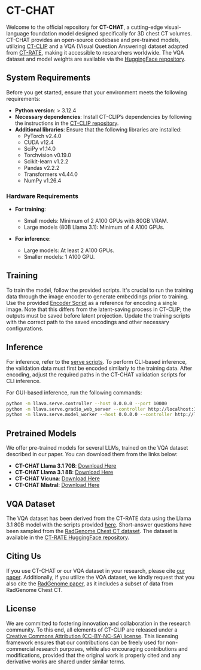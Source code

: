 # CT-CHAT

Welcome to the official repository for **CT-CHAT**, a cutting-edge visual-language foundation model designed specifically for 3D chest CT volumes. CT-CHAT provides an open-source codebase and pre-trained models, utilizing [CT-CLIP](https://github.com/ibrahimethemhamamci/CT-CLIP) and a VQA (Visual Question Answering) dataset adapted from [CT-RATE](https://huggingface.co/datasets/ibrahimhamamci/CT-RATE), making it accessible to researchers worldwide. The VQA dataset and model weights are available via the [HuggingFace repository](https://huggingface.co/datasets/ibrahimhamamci/CT-RATE).

## System Requirements

Before you get started, ensure that your environment meets the following requirements:

- **Python version**: > 3.12.4
- **Necessary dependencies**: Install CT-CLIP’s dependencies by following the instructions in the [CT-CLIP repository](https://github.com/ibrahimethemhamamci/CT-CLIP).
- **Additional libraries**: Ensure that the following libraries are installed:
  - PyTorch v2.4.0
  - CUDA v12.4
  - SciPy v1.14.0
  - Torchvision v0.19.0
  - Scikit-learn v1.2.2
  - Pandas v2.2.2
  - Transformers v4.44.0
  - NumPy v1.26.4

### Hardware Requirements

- **For training**: 
  - Small models: Minimum of 2 A100 GPUs with 80GB VRAM.
  - Large models (80B Llama 3.1): Minimum of 4 A100 GPUs.
  
- **For inference**: 
  - Large models: At least 2 A100 GPUs.
  - Smaller models: 1 A100 GPU.

## Training

To train the model, follow the provided scripts. It's crucial to run the training data through the image encoder to generate embeddings prior to training. Use the provided [Encoder Script](https://github.com/ibrahimethemhamamci/CT-CHAT/blob/main/llava/serve/encode_script.py) as a reference for encoding a single image. Note that this differs from the latent-saving process in CT-CLIP; the outputs must be saved before latent projection. Update the training scripts with the correct path to the saved encodings and other necessary configurations.

## Inference

For inference, refer to the [serve scripts](llava/serve). To perform CLI-based inference, the validation data must first be encoded similarly to the training data. After encoding, adjust the required paths in the CT-CHAT validation scripts for CLI inference.

For GUI-based inference, run the following commands:

```bash
python -m llava.serve.controller --host 0.0.0.0 --port 10000
python -m llava.serve.gradio_web_server --controller http://localhost:10000 --model-list-mode reload
python -m llava.serve.model_worker --host 0.0.0.0 --controller http://localhost:10000 --port 40000 --worker http://localhost:40000 --model-path "path_to_model" --model-base "path_to_model"
```

## Pretrained Models

We offer pre-trained models for several LLMs, trained on the VQA dataset described in our paper. You can download them from the links below:

- **CT-CHAT Llama 3.1 70B**: [Download Here](https://huggingface.co/datasets/ibrahimhamamci/CT-RATE)
- **CT-CHAT Llama 3.1 8B**: [Download Here](https://huggingface.co/datasets/ibrahimhamamci/CT-RATE)
- **CT-CHAT Vicuna**: [Download Here](https://huggingface.co/datasets/ibrahimhamamci/CT-RATE)
- **CT-CHAT Mistral**: [Download Here](https://huggingface.co/datasets/ibrahimhamamci/CT-RATE)

## VQA Dataset

The VQA dataset has been derived from the CT-RATE data using the Llama 3.1 80B model with the scripts provided [here](./VQA_dataset). Short-answer questions have been sampled from the [RadGenome Chest CT dataset](https://huggingface.co/datasets/RadGenome/RadGenome-ChestCT). The dataset is available in the [CT-RATE HuggingFace repository](https://huggingface.co/datasets/ibrahimhamamci/CT-RATE).

## Citing Us

If you use CT-CHAT or our VQA dataset in your research, please cite [our paper](https://arxiv.org/abs/2403.17834). Additionally, if you utilize the VQA dataset, we kindly request that you also cite the [RadGenome paper](https://arxiv.org/abs/2404.16754), as it includes a subset of data from RadGenome Chest CT.

## License
We are committed to fostering innovation and collaboration in the research community. To this end, all elements of CT-CLIP are released under a [Creative Commons Attribution (CC-BY-NC-SA) license](https://creativecommons.org/licenses/by-nc-sa/4.0/). This licensing framework ensures that our contributions can be freely used for non-commercial research purposes, while also encouraging contributions and modifications, provided that the original work is properly cited and any derivative works are shared under similar terms.








